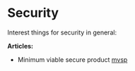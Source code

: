 # Security

Interest things for security in general:

**Articles:**
 - Minimum viable secure product [mvsp](https://mvsp.dev/)